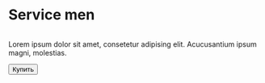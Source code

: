 <!DOCTYPE html>
<html lang="ru">
<head>
    <meta charset="UTF-8">
    <meta name="Viewport"
            content="width=device-width, users-scalable=no, user-scale=1.0, maximum-scale=1.0, minimum-scale=1.0">
    <meta http-equiv="X-UA-Compatible" content="ie=edge">
    <title>Service</title>
</head>
<body>
    <div id="main">
        <h1>Service men</h1>
        <img src="">
        <p>Lorem ipsum dolor sit amet, consetetur adipising elit. Acucusantium ipsum magni, molestias.</p>
        <button id="buy">Купить</button>
    </div>
</body>
</html>
